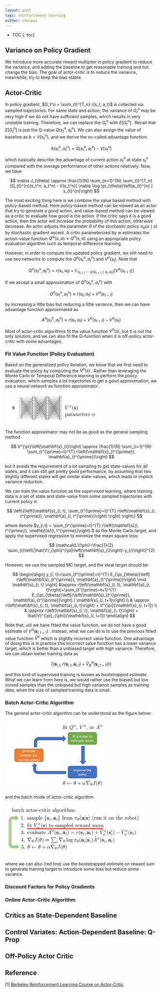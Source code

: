 ```yaml
---
layout: post
tags: reinforcement-learning
author: Chunpai
---
```






* TOC
{: toc}
## Variance on Policy Gradient

We introduce more accurate reward multiplier in policy gradient to reduce the variance, and adding the baseline to get reasonable training and not change the bias. The goal of actor-critic is to reduce the variance, meanwhile, try to keep the bias stable.



## Actor-Critic

In policy gradient, $G_t^n = \sum_{t}^{T_n} r(s_t, a_t)$ is collected via sampled trajectories. For same state and action, the variance of $G_t^n$ may be very high if we do not have sufficient samples, which results in very unstable training. Therefore, we can replace the $G_t^n$ with $E[G_t^n]$ . Recall that $E[G_t^n]$ is just the Q-value $Q(s_t^n, a_t^n)$. We can also assign the value of baseline as $b = V(s_t^n)$, and we derive the so-called advantage function:


$$
A(s_t^n, a_t^n) = Q(s_t^n, a_t^n) - V(s_t^n)
$$


which basically describe the advantage of current action $a_t^n$ at state $s_t^n$ compared with the average performance of other actions relatively. Now, we have 


$$
\nabla J_{\theta} \approx \frac{1}{N} \sum_{n=1}^{N} \sum_{t}^{T_n} [Q_{t}^{n}(s_t^n, a_t^n) - V(s_t^n)] \nabla \log \pi_{\theta}\left(a_{t}^{n} | s_{t}^{n}\right)
$$


The most exciting thing here is we combine the value based method with policy-based method. Here policy-based method can be viewed as an actor that try to generate a good action, and value-based method can be viewed as a critic to evaluate how good is the action. If the critic says it is a good action, then the actor will increase the probability of this action; otherwise decrease. An actor adjusts the parameter $\theta$ of the stochastic policy $\pi_{\theta}(a \mid  s)$ by stochastic gradient ascent. A critic parameterized by $w$ estimates the action-value function $Q^{w}(s, a) \approx Q^{\pi}(s, a)$ using an appropriate policy evaluation algorithm such as temporal-difference learning. 



However, in order to compute the updated policy gradient, we still need to use two networks to compute the  $Q^{\pi}(s_t^n, a_t^n)$ and $V^{\pi}(s_t)$.  Note that 


$$
Q^{\pi}(s_t^n, a_t^n) = r(s_t, a_t) + \mathbb{E}_{s_{t+1} \sim p(s_{t+1} \mid s_t, a_t)}\left[ V^{\pi}(s_{t+1}) \right]
$$




If we accept a small approximation of $Q^{\pi}(s_t^n, a_t^n)$ with 


$$
Q^{\pi}(s_t^n, a_t^n) \approx r(s_t, a_t) + V^{\pi}(s_{t+1})
$$


by increasing a little bias but reducing a little variance, then we can have advantage function approximated as 


$$
A^{\pi}(s_t^n, a_t^n) \approx r(s_t, a_t) + V^{\pi}(s_{t+1}) - V^{\pi}(s_t)
$$


Most of actor-critic algorithms fit the value function $V^{\pi}(s)$, but it is not the only solution, and we can also fit the Q-function when it is off-policy actor-critic with some advantages.



### Fit Value Function (Policy Evaluation)

Based on the generalized policy iteration, we know that we first need to evaluate the policy by computing the $V^{\pi}(s)$ . Rather than leveraging the Monte Carlo or Temporal Difference learning to perform the policy evaluation, which samples a lot trajectories to get a good approximation, we use a neural network as function approximator. 



![](/assets/img/value_function_approx.png)



The function approximator may not be as good as the general sampling method 


$$
V^{\pi}\left(\mathbf{s}_{t}\right) \approx \frac{1}{N} \sum_{i=1}^{N} \sum_{t^{\prime}=t}^{T} r\left(\mathbf{s}_{t^{\prime}}, \mathbf{a}_{t^{\prime}}\right)
$$


but it avoids the requirement of a lot sampling to get state-values for all states, and it can still get pretty good performance, by assuming that two slightly different states will get similar state-values, which leads to implicit variance reduction.



We can train the value function as the supervised learning, where training data is a set of state and state-value from some sampled trajectories with current policy $\pi$:


$$
\left\{\left(\mathbf{s}_{i, t}, \sum_{t^{\prime}=t}^{T} r\left(\mathbf{s}_{i, t^{\prime}}, \mathbf{a}_{i, t^{\prime}}\right)  \right) \right\}
$$


where denote $y_{i,t} = \sum_{t^{\prime}=t}^{T} r\left(\mathbf{s}_{i, t^{\prime}}, \mathbf{a}_{i, t^{\prime}}\right)  $ as the Monte Carlo target, and apply the supervised regression to minimize the mean square loss:


$$
\mathcal{L}(\phi)=\frac{1}{2} \sum_{i}\left\|\hat{V}_{\phi}^{\pi}\left(\mathbf{s}_{i}\right)-y_{i}\right\|^{2}
$$


However, we use the sampled MC target, and the ideal target should be 


$$
\begin{align}
y_{i, t}=\sum_{t^{\prime}=t}^{T} E_{\pi_{\theta}}\left[ r\left(\mathbf{s}_{t^{\prime}}, \mathbf{a}_{t^{\prime}}\right) \mid \mathbf{s}_{i, t} \right] &\approx r\left(\mathbf{s}_{i, t}, \mathbf{a}_{i, t}\right)+\sum_{t^{\prime}=t+1}^{T} E_{\pi_{\theta}}\left[r\left(\mathbf{s}_{t^{\prime}}, \mathbf{a}_{t^{\prime}}\right) | \mathbf{s}_{i, t+1}\right] \\
& \approx r\left(\mathbf{s}_{i, t}, \mathbf{a}_{i, t}\right) + V^{\pi}(\mathbf{s}_{i, t+1}) \\
& \approx r\left(\mathbf{s}_{i, t}, \mathbf{a}_{i, t}\right) + \hat{V}^{\pi}_{\phi}(\mathbf{s}_{i, t+1})
\end{align}
$$


Note that, util we have fitted the value function, we do not have a good estimate of $V^{\pi}(\mathbf{s}_{i, t+1})$ . Instead, what we can do is to use the previous fitted value function $\hat{V}^{\pi}$ which is slightly incorrect value function. One advantage of doing this is in practice this incorrect value function has a lower variance target, which is better than a unbiased target with high variance. Therefore, we can obtain better training data as 


$$
\left\{\left(\mathbf{s}_{i, t}, r\left(\mathbf{s}_{i, t}, \mathbf{a}_{i, t}\right)+\hat{V}_{\phi}^{\pi}\left(\mathbf{s}_{i, t+1}\right)\right)\right\}
$$


and this kind of supervised training is known as *bootstrapped estimate*. What we can learn from here is, we would rather use the biased but low noised samples than the unbiased but high variance samples as training data, when the size of sampled training data is small. 



### Batch Actor-Critic Algorithm

The general actor-critic algorithm can be understood as the figure below:



![](/assets/img/actor-critic.png)



and the batch mode of actor-critic algorithm 



![](/assets/img/batch_actor_critic.png)



where we can also (red line) use the bootstrapped estimate on reward sum to generate training target to introduce some bias but reduce some variance. 



### Discount Factors for Policy Gradients



### Online Actor-Critic Algorithm



## Critics as State-Dependent Baseline



## Control Variates: Action-Dependent Baseline: Q-Prop



## Off-Policy Actor Critic



## Reference

[1] [Berkeley Reinforcement Learning Course on Actor-Critic](https://www.youtube.com/watch?v=Tol_jw5hWnI&list=PLLiwQX_Zp55SViaiVo2qzH5SqClB41AgO&index=11&t=2739s) 




